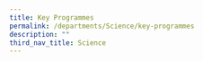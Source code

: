 ```yaml
---
title: Key Programmes
permalink: /departments/Science/key-programmes
description: ""
third_nav_title: Science
---
```


